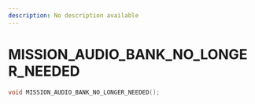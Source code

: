 ```yaml
---
description: No description available 
---
```


# MISSION_AUDIO_BANK_NO_LONGER_NEEDED

```cpp
void MISSION_AUDIO_BANK_NO_LONGER_NEEDED();
```